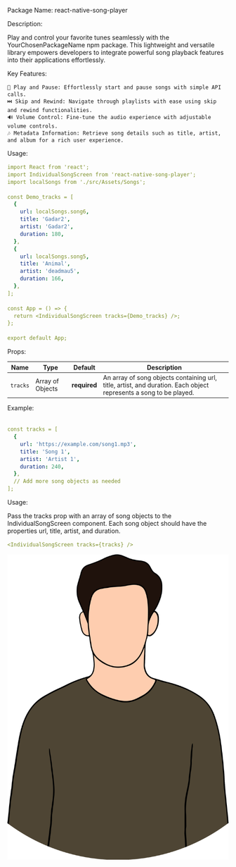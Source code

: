 Package Name: react-native-song-player

Description:

Play and control your favorite tunes seamlessly with the YourChosenPackageName npm package. This lightweight and versatile library empowers developers to integrate powerful song playback features into their applications effortlessly.

Key Features:

    🎵 Play and Pause: Effortlessly start and pause songs with simple API calls.
    ⏭️ Skip and Rewind: Navigate through playlists with ease using skip and rewind functionalities.
    🔊 Volume Control: Fine-tune the audio experience with adjustable volume controls.
    🎶 Metadata Information: Retrieve song details such as title, artist, and album for a rich user experience.

Usage:

```yaml
import React from 'react';
import IndividualSongScreen from 'react-native-song-player';
import localSongs from './src/Assets/Songs';

const Demo_tracks = [
  {
    url: localSongs.song6,
    title: 'Gadar2',
    artist: 'Gadar2',
    duration: 180,
  },
  {
    url: localSongs.song5,
    title: 'Animal',
    artist: 'deadmau5',
    duration: 166,
  },
];

const App = () => {
  return <IndividualSongScreen tracks={Demo_tracks} />;
};

export default App;
```

Props:

| Name     | Type             | Default      | Description                                                                                                       |
| -------- | ---------------- | ------------ | ----------------------------------------------------------------------------------------------------------------- |
| `tracks` | Array of Objects | **required** | An array of song objects containing url, title, artist, and duration. Each object represents a song to be played. |

Example:

```yaml

const tracks = [
  {
    url: 'https://example.com/song1.mp3',
    title: 'Song 1',
    artist: 'Artist 1',
    duration: 240,
  },
  // Add more song objects as needed
];
```

Usage:

Pass the tracks prop with an array of song objects to the IndividualSongScreen component. Each song object should have the properties url, title, artist, and duration.

```yaml
<IndividualSongScreen tracks={tracks} />
```

![alt text](src/Assets/Images/Profile.png)
